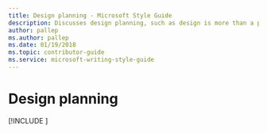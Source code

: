 ```yaml
---
title: Design planning - Microsoft Style Guide
description: Discusses design planning, such as design is more than a pretty face because it provides a familiar environment for content.
author: pallep
ms.author: pallep
ms.date: 01/19/2018
ms.topic: contributor-guide
ms.service: microsoft-writing-style-guide
---
```


# Design planning

[!INCLUDE [<Design planning>](<~/../includes/design-planning.md>)]